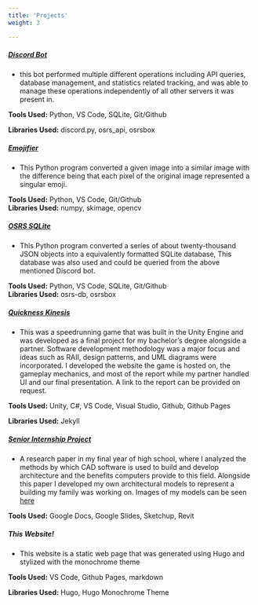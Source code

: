 ```yaml
---
title: 'Projects'
weight: 3

---
```


##### [Discord Bot](https://github.com/DingusPingus/DerpBox)
* this bot performed multiple different operations including API queries,
database management, and statistics related tracking, and was able to
manage these operations independently of all other servers it was
present in.  

**Tools Used:** Python, VS Code, SQLite, Git/Github  

**Libraries Used:** discord.py, osrs_api, osrsbox

##### [Emojifier](https://github.com/DingusPingus/Emojify-Image)
* This Python program converted a given image into a similar image with
the difference being that each pixel of the original image represented a
singular emoji.  

**Tools Used:** Python, VS Code, Git/Github  
**Libraries Used:** numpy, skimage, opencv

##### [OSRS SQLite](https://github.com/DingusPingus/OSRS-Sqlite3-Item-Database)
*  This Python program converted a series of about twenty-thousand
JSON objects into a equivalently formatted SQLite database, This
database was also used and could be queried from the above mentioned
Discord bot.

**Tools Used:** Python, VS Code, SQLite, Git/Github  
**Libraries Used:** osrs-db, osrsbox

##### [Quickness Kinesis](https://github.com/DingusPingus/CS476-Speedrun-Project)
* This was a speedrunning game that was built in the Unity Engine and
was developed as a final project for my bachelor’s degree alongside a
partner. Software development methodology was a major focus and
ideas such as RAII, design patterns, and UML diagrams were
incorporated. I developed the website the game is hosted on, the gameplay mechanics, and
most of the report while my partner handled UI and our final
presentation. A link to the report can be provided on request.  

**Tools Used:** Unity, C#, VS Code, Visual Studio, Github, Github Pages  

**Libraries Used:** Jekyll

##### [Senior Internship Project](https://docs.google.com/document/d/1mjwWG-nuqxXzxLyR2_n1igpCyjNEUmI5jIBQ-cz4sxg/edit)
* A research paper in my final year of high school, where I analyzed the
methods by which CAD software is used to build and develop
architecture and the benefits computers provide to this field. Alongside
this paper I developed my own architectural models to represent a
building my family was working on. Images of my models can be seen [here](https://docs.google.com/presentation/d/1vfgsRUiR6uL4gVInNm1MFIFWGPs_Pt7pvSdoCS6F7-s/edit)  

**Tools Used:** Google Docs, Google Slides, Sketchup, Revit
##### This Website!
*  This website is a static web page that was generated using Hugo and stylized with the monochrome theme  

**Tools Used:** VS Code, Github Pages, markdown  

**Libraries Used:** Hugo, Hugo Monochrome Theme